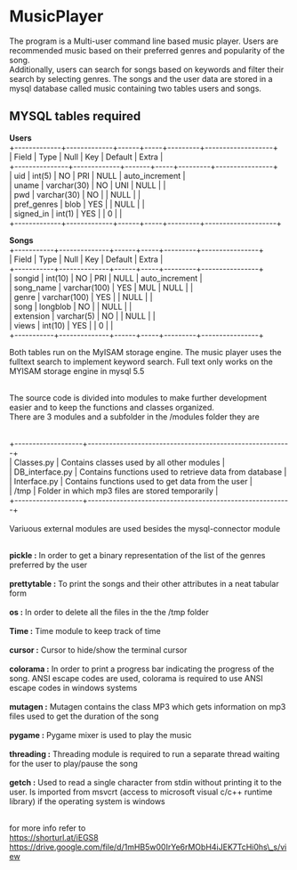 # MusicPlayer


The program is a Multi-user command line based music player. Users are recommended music based on their preferred genres and popularity of the song.<br>
Additionally, users can search for songs based on keywords and filter their search by selecting genres. The songs and the user data are stored in a mysql database called music containing two tables users and songs.<br>

## MYSQL tables required

**Users**<br>
+-------------+-------------+------+-----+---------+-------------------+<br>
|	Field					|	Type				|	Null	|	Key	|	Default	|	Extra						|<br>
+---------------+-------------+-------+-----+---------+----------------+<br>
|	uid						|	int(5)			|	NO		|	PRI	|	NULL		|	auto\_increment	|<br>
|	uname					|	varchar(30)	|	NO		|	UNI	|	NULL		|									|<br>
|	pwd						|	varchar(30)	|	NO		|			|	NULL		|									|<br>
|	pref\_genres	|	blob				|	YES		|			|	NULL		|									|<br>
|	signed\_in		|	int(1)			|	YES		|			|	0				|									|<br>
+-------------+-------------+------+-----+---------+--------------------+<br>

**Songs**<br>
+-----------+--------------+------+-----+---------+----------------+<br>
| Field     | Type         | Null | Key | Default | Extra          |<br>
+-----------+--------------+------+-----+---------+----------------+<br>
| songid    | int(10)      | NO   | PRI | NULL    | auto\_increment |<br>
| song\_name | varchar(100) | YES  | MUL | NULL    |                |<br>
| genre     | varchar(100) | YES  |     | NULL    |                |<br>
| song      | longblob     | NO   |     | NULL    |                |<br>
| extension | varchar(5)   | NO   |     | NULL    |                |<br>
| views     | int(10)      | YES  |     | 0       |                |<br>
+-----------+--------------+------+-----+---------+----------------+<br>


Both tables run on the MyISAM storage engine. The music player uses the fulltext search to implement keyword search. Full text only works on the MYISAM storage engine in mysql 5.5 <br><br>

The source code is divided into modules to make further development easier and to keep the functions and classes organized.<br>
There are 3 modules and a subfolder in the /modules folder they are<br><br>

+-------------------+---------------------------------------------------------+<br>
| Classes.py				|	Contains classes used by all other modules							|<br>
| DB\_interface.py 	|	Contains functions used to retrieve data from database	|<br>
| Interface.py			|	Contains functions used to get data from the user				|<br>
| /tmp							|	Folder in which mp3 files are stored temporarily				|<br>
+-------------------+---------------------------------------------------------+<br>
<br>
Variuous external modules are used besides the mysql-connector module<br><br>

**pickle 			:** In order to get a binary representation of the list of the genres preferred by the user<br><br>
**prettytable :** To print the songs and their other attributes in a neat tabular form<br><br>
**os 					:** In order to delete all the files in the the /tmp folder<br><br>
**Time 				:** Time module to keep track of time<br><br>
**cursor 			:** Cursor to hide/show the terminal cursor<br><br>
**colorama 		:** In order to print a progress bar indicating the progress of the song. ANSI escape codes are used, colorama is required to use ANSI escape codes in windows systems<br><br>
**mutagen 		:** Mutagen contains the class MP3 which gets information on mp3 files used to get the duration of the song<br><br>
**pygame 			:** Pygame mixer is used to play the music<br><br>
**threading 	:** Threading module is required to run a separate thread waiting for the user to play/pause the song<br><br>
**getch 			:** Used to read a single character from stdin without printing it to the user. Is imported from msvcrt (access to microsoft visual c/c++ runtime library) if the operating system is windows<br><br>

for more info refer to<br>
https://shorturl.at/iEGS8<br>
https://drive.google.com/file/d/1mHB5w00IrYe6rMObH4iJEK7TcHi0hs\_s/view<br>
